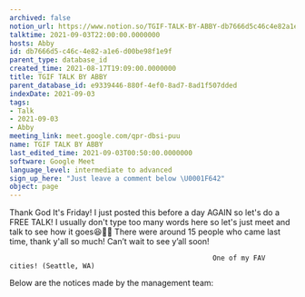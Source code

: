 ```yaml
---
archived: false
notion_url: https://www.notion.so/TGIF-TALK-BY-ABBY-db7666d5c46c4e82a1e6d00be98f1e9f
talktime: 2021-09-03T22:00:00.0000000
hosts: Abby
id: db7666d5-c46c-4e82-a1e6-d00be98f1e9f
parent_type: database_id
created_time: 2021-08-17T19:09:00.0000000
title: TGIF TALK BY ABBY
parent_database_id: e9339446-880f-4ef0-8ad7-8ad1f507dded
indexDate: 2021-09-03
tags:
- Talk
- 2021-09-03
- Abby
meeting_link: meet.google.com/qpr-dbsi-puu
name: TGIF TALK BY ABBY
last_edited_time: 2021-09-03T00:50:00.0000000
software: Google Meet
language_level: intermediate to advanced
sign_up_here: "Just leave a comment below \U0001F642"
object: page
---
```


Thank God It's Friday! I just posted this before a day AGAIN so let's do a FREE TALK!
I usually don't type too many words here so let's just meet and talk to see how it goes😆👍🏻
There were around 15 people who came last time, thank y'all so much!
Can’t wait to see y’all soon!




                                                      One of my FAV cities! (Seattle, WA)







Below are the notices made by the management team: 


